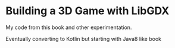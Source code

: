 Building a 3D Game with LibGDX
==============================

My code from this book and other experimentation.

Eventually converting to Kotlin but starting with Java8 like book